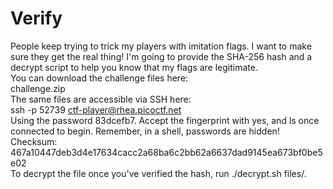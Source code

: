 # Verify

People keep trying to trick my players with imitation flags. I want to make sure they get the real thing! I'm going to provide the SHA-256 hash and a decrypt script to help you know that my flags are legitimate.</br>
You can download the challenge files here:</br>
challenge.zip</br>
The same files are accessible via SSH here:</br>
ssh -p 52739 ctf-player@rhea.picoctf.net</br>
Using the password 83dcefb7. Accept the fingerprint with yes, and ls once connected to begin. Remember, in a shell, passwords are hidden!</br>
Checksum: 467a10447deb3d4e17634cacc2a68ba6c2bb62a6637dad9145ea673bf0be5e02</br>
To decrypt the file once you've verified the hash, run ./decrypt.sh files/<file>.</br>

